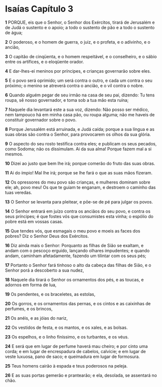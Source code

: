 # Isaías Capítulo 3

**1** 	PORQUE, eis que o Senhor, o Senhor dos Exércitos, tirará de Jerusalém e de Judá o sustento e o apoio; a todo o sustento de pão e a todo o sustento de água;

**2** 	O poderoso, e o homem de guerra, o juiz, e o profeta, e o adivinho, e o ancião,

**3** 	O capitão de cinqüenta, e o homem respeitável, e o conselheiro, e o sábio entre os artífices, e o eloqüente orador.

**4** 	E dar-lhes-ei meninos por príncipes, e crianças governarão sobre eles.

**5** 	E o povo será oprimido; um será contra o outro, e cada um contra o seu próximo; o menino se atreverá contra o ancião, e o vil contra o nobre.

**6** 	Quando alguém pegar de seu irmão na casa de seu pai, dizendo: Tu tens roupa, sê nosso governador, e toma sob a tua mão esta ruína;

**7** 	Naquele dia levantará este a sua voz, dizendo: Não posso ser médico, nem tampouco há em minha casa pão, ou roupa alguma; não me haveis de constituir governador sobre o povo.

**8** 	Porque Jerusalém está arruinada, e Judá caída; porque a sua língua e as suas obras são contra o Senhor, para provocarem os olhos da sua glória.

**9** 	O aspecto do seu rosto testifica contra eles; e publicam os seus pecados, como Sodoma; não os dissimulam. Ai da sua alma! Porque fazem mal a si mesmos.

**10** 	Dizei ao justo que bem lhe irá; porque comerão do fruto das suas obras.

**11** 	Ai do ímpio! Mal lhe irá; porque se lhe fará o que as suas mãos fizeram.

**12** 	Os opressores do meu povo são crianças, e mulheres dominam sobre ele; ah, povo meu! Os que te guiam te enganam, e destroem o caminho das tuas veredas.

**13** 	O Senhor se levanta para pleitear, e põe-se de pé para julgar os povos.

**14** 	O Senhor entrará em juízo contra os anciãos do seu povo, e contra os seus príncipes; é que fostes vós que consumistes esta vinha; o espólio do pobre está em vossas casas.

**15** 	Que tendes vós, que esmagais o meu povo e moeis as faces dos pobres? Diz o Senhor Deus dos Exércitos.

**16** 	Diz ainda mais o Senhor: Porquanto as filhas de Sião se exaltam, e andam com o pescoço erguido, lançando olhares impudentes; e quando andam, caminham afetadamente, fazendo um tilintar com os seus pés;

**17** 	Portanto o Senhor fará tinhoso o alto da cabeça das filhas de Sião, e o Senhor porá a descoberto a sua nudez,

**18** 	Naquele dia tirará o Senhor os ornamentos dos pés, e as toucas, e adornos em forma de lua,

**19** 	Os pendentes, e os braceletes, as estolas,

**20** 	Os gorros, e os ornamentos das pernas, e os cintos e as caixinhas de perfumes, e os brincos,

**21** 	Os anéis, e as jóias do nariz,

**22** 	Os vestidos de festa, e os mantos, e os xales, e as bolsas.

**23** 	Os espelhos, e o linho finíssimo, e os turbantes, e os véus.

**24** 	E será que em lugar de perfume haverá mau cheiro; e por cinto uma corda; e em lugar de encrespadura de cabelos, calvície; e em lugar de veste luxuosa, pano de saco; e queimadura em lugar de formosura.

**25** 	Teus homens cairão à espada e teus poderosos na peleja.

**26** 	E as suas portas gemerão e prantearão; e ela, desolada, se assentará no chão.

